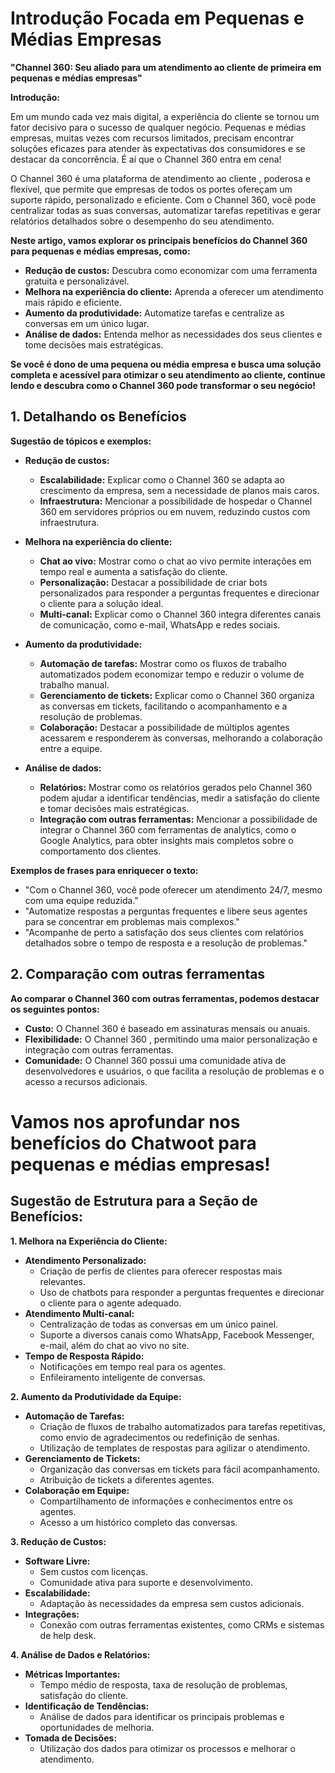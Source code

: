 # Introdução Focada em Pequenas e Médias Empresas

**"Channel 360: Seu aliado para um atendimento ao cliente de primeira em pequenas e médias empresas"**

**Introdução:**

Em um mundo cada vez mais digital, a experiência do cliente se tornou um fator decisivo para o sucesso de qualquer negócio. Pequenas e médias empresas, muitas vezes com recursos limitados, precisam encontrar soluções eficazes para atender às expectativas dos consumidores e se destacar da concorrência. É aí que o Channel 360 entra em cena!

O Channel 360 é uma plataforma de atendimento ao cliente , poderosa e flexível, que permite que empresas de todos os portes ofereçam um suporte rápido, personalizado e eficiente. Com o Channel 360, você pode centralizar todas as suas conversas, automatizar tarefas repetitivas e gerar relatórios detalhados sobre o desempenho do seu atendimento.

**Neste artigo, vamos explorar os principais benefícios do Channel 360 para pequenas e médias empresas, como:**

- **Redução de custos:** Descubra como economizar com uma ferramenta gratuita e personalizável.
- **Melhora na experiência do cliente:** Aprenda a oferecer um atendimento mais rápido e eficiente.
- **Aumento da produtividade:** Automatize tarefas e centralize as conversas em um único lugar.
- **Análise de dados:** Entenda melhor as necessidades dos seus clientes e tome decisões mais estratégicas.

**Se você é dono de uma pequena ou média empresa e busca uma solução completa e acessível para otimizar o seu atendimento ao cliente, continue lendo e descubra como o Channel 360 pode transformar o seu negócio!**



## **1. Detalhando os Benefícios**

**Sugestão de tópicos e exemplos:**

- **Redução de custos:**
    
     - **Escalabilidade:** Explicar como o Channel 360 se adapta ao crescimento da empresa, sem a necessidade de planos mais caros.
    - **Infraestrutura:** Mencionar a possibilidade de hospedar o Channel 360 em servidores próprios ou em nuvem, reduzindo custos com infraestrutura.
- **Melhora na experiência do cliente:**
    
    - **Chat ao vivo:** Mostrar como o chat ao vivo permite interações em tempo real e aumenta a satisfação do cliente.
    - **Personalização:** Destacar a possibilidade de criar bots personalizados para responder a perguntas frequentes e direcionar o cliente para a solução ideal.
    - **Multi-canal:** Explicar como o Channel 360 integra diferentes canais de comunicação, como e-mail, WhatsApp e redes sociais.
- **Aumento da produtividade:**
    
    - **Automação de tarefas:** Mostrar como os fluxos de trabalho automatizados podem economizar tempo e reduzir o volume de trabalho manual.
    - **Gerenciamento de tickets:** Explicar como o Channel 360 organiza as conversas em tickets, facilitando o acompanhamento e a resolução de problemas.
    - **Colaboração:** Destacar a possibilidade de múltiplos agentes acessarem e responderem às conversas, melhorando a colaboração entre a equipe.
- **Análise de dados:**
    
    - **Relatórios:** Mostrar como os relatórios gerados pelo Channel 360 podem ajudar a identificar tendências, medir a satisfação do cliente e tomar decisões mais estratégicas.
    - **Integração com outras ferramentas:** Mencionar a possibilidade de integrar o Channel 360 com ferramentas de analytics, como o Google Analytics, para obter insights mais completos sobre o comportamento dos clientes.

**Exemplos de frases para enriquecer o texto:**

- "Com o Channel 360, você pode oferecer um atendimento 24/7, mesmo com uma equipe reduzida."
- "Automatize respostas a perguntas frequentes e libere seus agentes para se concentrar em problemas mais complexos."
- "Acompanhe de perto a satisfação dos seus clientes com relatórios detalhados sobre o tempo de resposta e a resolução de problemas."

## **2. Comparação com outras ferramentas**

**Ao comparar o Channel 360 com outras ferramentas, podemos destacar os seguintes pontos:**

- **Custo:** O Channel 360 é baseado em assinaturas mensais ou anuais.
- **Flexibilidade:** O Channel 360 , permitindo uma maior personalização e integração com outras ferramentas.
- **Comunidade:** O Channel 360 possui uma comunidade ativa de desenvolvedores e usuários, o que facilita a resolução de problemas e o acesso a recursos adicionais.

# Vamos nos aprofundar nos benefícios do Chatwoot para pequenas e médias empresas!

## **Sugestão de Estrutura para a Seção de Benefícios:**

**1. Melhora na Experiência do Cliente:**

- **Atendimento Personalizado:**
    - Criação de perfis de clientes para oferecer respostas mais relevantes.
    - Uso de chatbots para responder a perguntas frequentes e direcionar o cliente para o agente adequado.
- **Atendimento Multi-canal:**
    - Centralização de todas as conversas em um único painel.
    - Suporte a diversos canais como WhatsApp, Facebook Messenger, e-mail, além do chat ao vivo no site.
- **Tempo de Resposta Rápido:**
    - Notificações em tempo real para os agentes.
    - Enfileiramento inteligente de conversas.

**2. Aumento da Produtividade da Equipe:**

- **Automação de Tarefas:**
    - Criação de fluxos de trabalho automatizados para tarefas repetitivas, como envio de agradecimentos ou redefinição de senhas.
    - Utilização de templates de respostas para agilizar o atendimento.
- **Gerenciamento de Tickets:**
    - Organização das conversas em tickets para fácil acompanhamento.
    - Atribuição de tickets a diferentes agentes.
- **Colaboração em Equipe:**
    - Compartilhamento de informações e conhecimentos entre os agentes.
    - Acesso a um histórico completo das conversas.

**3. Redução de Custos:**

- **Software Livre:**
    - Sem custos com licenças.
    - Comunidade ativa para suporte e desenvolvimento.
- **Escalabilidade:**
    - Adaptação às necessidades da empresa sem custos adicionais.
- **Integrações:**
    - Conexão com outras ferramentas existentes, como CRMs e sistemas de help desk.

**4. Análise de Dados e Relatórios:**

- **Métricas Importantes:**
    - Tempo médio de resposta, taxa de resolução de problemas, satisfação do cliente.
- **Identificação de Tendências:**
    - Análise de dados para identificar os principais problemas e oportunidades de melhoria.
- **Tomada de Decisões:**
    - Utilização dos dados para otimizar os processos e melhorar o atendimento.

